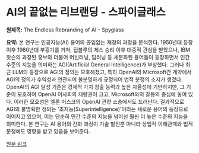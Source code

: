 # AI의 끝없는 리브랜딩 - 스파이글래스

**원제목:** The Endless Rebranding of AI - Spyglass

**요약:** 본 연구는 인공지능(AI) 용어의 끊임없는 재정의 과정을 분석한다. 1950년대 등장 이후 1980년대 부흥기를 거쳐, 딥블루의 체스 승리 이후 대중적 관심을 받았으나, IBM 왓슨의 과장된 홍보와 더불어 머신러닝, 딥러닝 등 세분화된 용어들이 등장하면서 인간 수준의 지능을 의미하는 AGI(Artificial General Intelligence)가 부상했다. 그러나 최근 LLM의 등장으로 AGI의 정의는 모호해졌고, 특히 OpenAI와 Microsoft간 계약에서 AGI의 정의가 수익성과 연관되어 불분명하게 규정되어 법적 분쟁의 소지가 생겼다.  OpenAI의 AGI 달성 기준은 경제적 가치 창출 능력과 높은 자율성에 기반하지만, 그 기준이 모호하여 OpenAI 이사회의 재량권이 크고, Microsoft와의 갈등의 중심에 놓여 있다. 이러한 모호성은 엘론 머스크의 OpenAI 관련 소송에서도 드러난다.  결과적으로 AGI의 불명확한 정의는 '초지능(Superintelligence)'이라는 새로운 용어의 등장으로 이어지고 있으며, 이는 단순히 인간 수준의 지능을 넘어선 훨씬 더 높은 수준의 지능을 의미한다.  본 연구는 AI 용어의 진화 과정이 기술 발전뿐 아니라 상업적 이해관계와 법적 분쟁에도 영향을 받고 있음을 보여준다.

[원문 링크](https://spyglass.org/ai-agi-superintelligence/)
